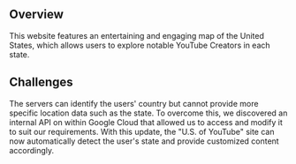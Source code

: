 ## Overview

This website features an entertaining and engaging map of the United States, which allows users to explore notable YouTube Creators in each state.

## Challenges

The servers can identify the users' country but cannot provide more specific location data such as the state. To overcome this, we discovered an internal API on within Google Cloud that allowed us to access and modify it to suit our requirements. With this update, the "U.S. of YouTube" site can now automatically detect the user's state and provide customized content accordingly.
